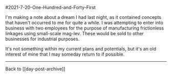 #2021-7-20-One-Hundred-and-Forty-First

I'm making a note about a dream I had last night, as it contained concepts that haven't occurred to me for quite a while.  I was attempting to enter into business with two employees for the purpose of manufacturing frictionless linkages using small-scale mag-lev.  These would be sold to other businesses for industrial purposes.

It's not something within my current plans and potentials, but it's an old interest of mine that I may someday return to if possible.

---
Back to [[day-post-archive]]